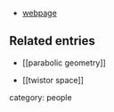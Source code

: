 

* [webpage](http://www.mat.univie.ac.at/~cap/)

## Related entries

* [[parabolic geometry]]

* [[twistor space]]


category: people